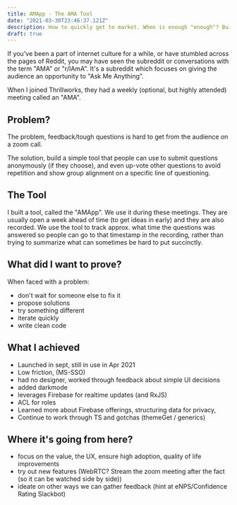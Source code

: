 ```yaml
---
title: AMApp - The AMA Tool
date: "2021-03-30T23:46:37.121Z"
description: How to quickly get to market. When is enough "enough"? Building an app to solve a problem, and prioritize getting it out and getting feedback over perfection.
draft: true
---
```


If you've been a part of internet culture for a while, or have stumbled across the pages of Reddit, you may have seen the subreddit or conversations with the term "AMA" or "r/IAmA". It's a subreddit which focuses on giving the audience an opportunity to "Ask Me Anything".

When I joined Thrillworks, they had a weekly (optional, but highly attended) meeting called an "AMA".

## Problem?

The problem, feedback/tough questions is hard to get from the audience on a zoom call.

The solution, build a simple tool that people can use to submit questions anonymously (if they choose), and even up-vote other questions to avoid repetition and show group alignment on a specific line of questioning.

## The Tool

I built a tool, called the "AMApp". We use it during these meetings. They are usually open a week ahead of time (to get ideas in early) and they are also recorded. We use the tool to track approx. what time the questions was answered so people can go to that timestamp in the recording, rather than trying to summarize what can sometimes be hard to put succinctly.

## What did I want to prove?

When faced with a problem:

- don't wait for someone else to fix it
- propose solutions
- try something different
- iterate quickly
- write clean code

## What I achieved

- Launched in sept, still in use in Apr 2021
- Low friction, (MS-SSO)
- had no designer, worked through feedback about simple UI decisions
- added darkmode
- leverages Firebase for realtime updates (and RxJS)
- ACL for roles
- Learned more about Firebase offerings, structuring data for privacy,
- Continue to work through TS and gotchas (themeGet / generics)

## Where it's going from here?

- focus on the value, the UX, ensure high adoption, quality of life improvements
- try out new features (WebRTC? Stream the zoom meeting after the fact (so it can be watched side by side))
- ideate on other ways we can gather feedback (hint at eNPS/Confidence Rating Slackbot)
